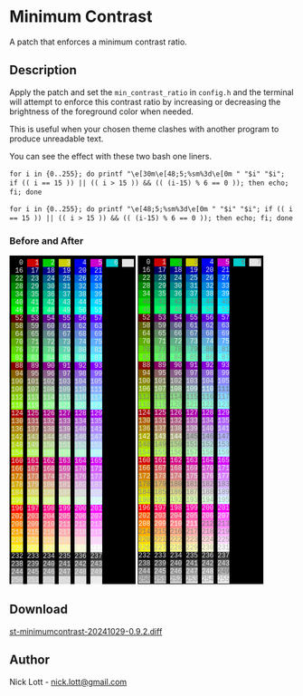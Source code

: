 # Minimum Contrast

A patch that enforces a minimum contrast ratio.

## Description

Apply the patch and set the `min_contrast_ratio` in `config.h` and the 
terminal will attempt to enforce this contrast ratio by increasing or 
decreasing the brightness of the foreground color when needed.

This is useful when your chosen theme clashes with another program to produce unreadable text.

You can see the effect with these two bash one liners.


```
for i in {0..255}; do printf "\e[30m\e[48;5;%sm%3d\e[0m " "$i" "$i"; if (( i == 15 )) || (( i > 15 )) && (( (i-15) % 6 == 0 )); then echo; fi; done
```

```
for i in {0..255}; do printf "\e[48;5;%sm%3d\e[0m " "$i" "$i"; if (( i == 15 )) || (( i > 15 )) && (( (i-15) % 6 == 0 )); then echo; fi; done
```

### Before and After

![before](before.png) ![after](after.png)

## Download


[st-minimumcontrast-20241029-0.9.2.diff](st-minimumcontrast-20241029-0.9.2.diff)


## Author

Nick Lott - <nick.lott@gmail.com>
